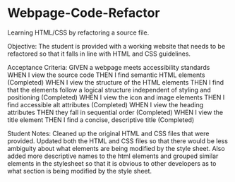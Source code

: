 # Webpage-Code-Refactor
Learning HTML/CSS by refactoring a source file. 

Objective: 
The student is provided with a working website that needs to be refactored so that it falls in line with HTML and CSS guidelines. 

Acceptance Criteria: 
GIVEN a webpage meets accessibility standards
WHEN I view the source code
THEN I find semantic HTML elements (Completed)
WHEN I view the structure of the HTML elements
THEN I find that the elements follow a logical structure independent of styling and positioning (Completed)
WHEN I view the icon and image elements
THEN I find accessible alt attributes (Completed)
WHEN I view the heading attributes
THEN they fall in sequential order (Completed)
WHEN I view the title element
THEN I find a concise, descriptive title (Completed)

Student Notes:
Cleaned up the original HTML and CSS files that were provided. Updated both the HTML and CSS files so that there would be less ambiguity about what elements are being modified by the style sheet. Also added more descriptive names to the html elements and grouped similar elements in the stylesheet so that it is obvious to other developers as to what section is being modified by the style sheet. 